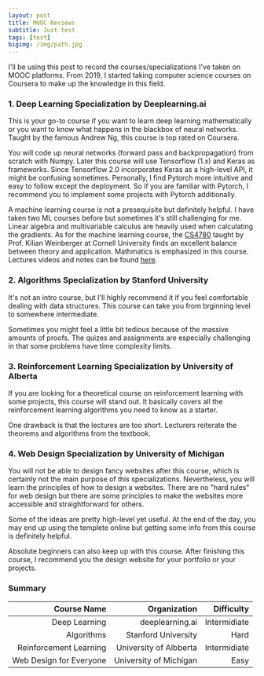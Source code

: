 ```yaml
---
layout: post
title: MOOC Reviews
subtitle: Just test
tags: [test]
bigimg: /img/path.jpg
---
```


I'll be using this post to record the courses/specializations I've taken on MOOC platforms. From 2019, I started taking computer science courses on Coursera to make up the knowledge in this field.

### 1. Deep Learning Specialization by Deeplearning.ai

This is your go-to course if you want to learn deep learning mathematically or you want to know what happens in the blackbox of neural networks. Taught by the famous Andrew Ng, this course is top rated on Coursera.

You will code up neural networks (forward pass and backpropagation) from scratch with Numpy. Later this course will use Tensorflow (1.x) and Keras as frameworks. Since Tensorflow 2.0 incorporates Keras as a high-level API, it might be confusing sometimes. Personally, I find Pytorch more intuitive and easy to follow except the deployment. So if you are familiar with Pytorch, I recommend you to implement some projects with Pytorch additionally.

 A machine learning course is not a presequisite but definitely helpful. I have taken two ML courses before but sometimes it's still challenging for me. Linear algebra and multivariable calculus are heavily used when calculating the gradients. As for the machine learning course, the [CS4780](http://www.cs.cornell.edu/courses/cs4780/2018fa/) taught by Prof. Kilian Weinberger at Cornell University finds an excellent balance between theory and application. Mathmatics is emphasized in this course. Lectures videos and notes can be found [here](http://www.cs.cornell.edu/courses/cs4780/2018fa/page18/index.html).

### 2. Algorithms Specialization by Stanford University

It's not an intro course, but I'll highly recommend it if you feel comfortable dealing with data structures. This course can take you from brginning level to somewhere intermediate. 

Sometimes you might feel a little bit tedious because of the massive amounts of proofs. The quizes and assignments are especially challenging in that some problems have time complexity limits.

### 3. Reinforcement Learning Specialization by University of Alberta

If you are looking for a theoretical course on reinforcement learning with some projects, this course will stand out. It basically covers all the reinforcement learning algorithms you need to know as a starter. 

One drawback is that the lectures are too short. Lecturers reiterate the theorems and algorithms from the textbook. 

### 4. Web Design Specialization by University of Michigan

You will not be able to design fancy websites after this course, which is certainly not the main purpose of this specializations. Nevertheless, you will learn the principles of how to design a websites. There are no "hard rules" for web design but there are some principles to make the websites more accessible and straightforward for others.

Some of the ideas are pretty high-level yet useful. At the end of the day, you may end up using the templete online but getting some info from this course is definitely helpful.

Absolute beginners can also keep up with this course. After finishing this course, I recommend you the design website for your portfolio or your projects.

### Summary

|Course Name|Organization|Difficulty|
|---: |---: | ---: |
|Deep Learning|deeplearning.ai|Intermidiate|
|Algorithms|Stanford University|Hard|
|Reinforcement Learning|University of Albberta|Intermidiate|
|Web Design for Everyone|University of Michigan|Easy|



